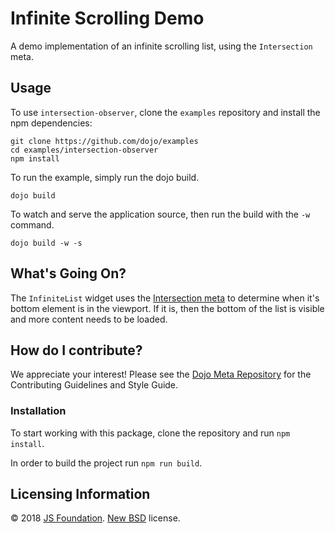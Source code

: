 # Infinite Scrolling Demo

A demo implementation of an infinite scrolling list, using the `Intersection` meta.

## Usage

To use `intersection-observer`, clone the `examples` repository and install the npm dependencies:

```
git clone https://github.com/dojo/examples
cd examples/intersection-observer
npm install
```

To run the example, simply run the dojo build.

```
dojo build
```

To watch and serve the application source, then run the build with the `-w` command.

```
dojo build -w -s
```

## What's Going On?

The `InfiniteList` widget uses the [Intersection meta](https://github.com/dojo/widget-core#intersection) to determine when it's bottom element is in the viewport. If it is, then the bottom of the list is visible and more content needs to be loaded.

## How do I contribute?

We appreciate your interest!  Please see the [Dojo Meta Repository](https://github.com/dojo/meta#readme) for the Contributing Guidelines and Style Guide.

### Installation

To start working with this package, clone the repository and run `npm install`.

In order to build the project run `npm run build`.

## Licensing Information

© 2018 [JS Foundation](https://js.foundation/). [New BSD](http://opensource.org/licenses/BSD-3-Clause) license.